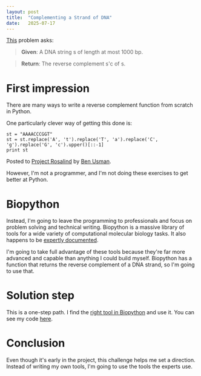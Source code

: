 ```yaml
---
layout: post
title:  "Complementing a Strand of DNA"
date:   2025-07-17
---
```


[This](https://rosalind.info/problems/revc/) problem asks:

> **Given**: A DNA string s of length at most 1000 bp.

> **Return**: The reverse complement s'c of s.

# First impression
There are many ways to write a reverse complement function from scratch in Python.

One particularly clever way of getting this done is:

```aiignore
st = "AAAACCCGGT"
st = st.replace('A', 't').replace('T', 'a').replace('C', 'g').replace('G', 'c').upper()[::-1]
print st
```
Posted to [Project Rosalind](https://rosalind.info/about/) by [Ben Usman](https://rosalind.info/users/MInner/).

However, I'm not a programmer, and I'm not doing these exercises to get better at Python.

# Biopython
Instead, I'm going to leave the programming to professionals and focus on problem solving and technical writing.
Biopython is a massive library of tools for a wide variety of computational molecular biology tasks. It also happens to be
[expertly documented](https://biopython.org/docs/latest/).

I'm going to take full advantage of these tools because they're far more advanced and capable than anything I could build myself.
Biopython has a function that returns the reverse complement of a DNA strand, so I'm going to use that.

# Solution step
This is a one-step path. I find the [right tool in Biopython](https://biopython.org/docs/1.75/api/Bio.Seq.html#Bio.Seq.Seq.reverse_complement) and use it.
You can see my code [here](https://github.com/rmbryan71/rosalind/blob/main/solution-code/revc.py).

# Conclusion
Even though it's early in the project, this challenge helps me set a direction. Instead of writing my own tools,
I'm going to use the tools the experts use.